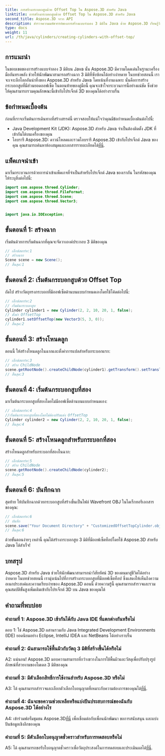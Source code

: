 ```yaml
---
title: การสร้างกระบอกสูบด้วย Offset Top ใน Aspose.3D สำหรับ Java
linktitle: การสร้างกระบอกสูบด้วย Offset Top ใน Aspose.3D สำหรับ Java
second_title: Aspose.3D จาวา API
description: สำรวจความมหัศจรรย์ของการสร้างแบบจำลอง 3 มิติใน Java ด้วย Aspose.3D เรียนรู้วิธีสร้างกระบอกสูบที่น่าหลงใหลด้วยยอดออฟเซ็ตได้อย่างง่ายดาย
type: docs
weight: 11
url: /th/java/cylinders/creating-cylinders-with-offset-top/
---
```

## การแนะนำ

ในขอบเขตของการสร้างแบบจำลอง 3 มิติบน Java นั้น Aspose.3D มีความโดดเด่นในฐานะเครื่องมืออันทรงพลัง ช่วยให้นักพัฒนาสามารถสร้างฉาก 3 มิติที่ซับซ้อนได้อย่างง่ายดาย ในบทช่วยสอนนี้ เราจะเจาะลึกโลกอันน่าทึ่งของ Aspose.3D สำหรับ Java โดยเน้นที่งานเฉพาะ นั่นคือการสร้างกระบอกสูบที่มีส่วนยอดออฟเซ็ต ในตอนท้ายของคู่มือนี้ คุณจะเข้าใจกระบวนการนี้อย่างแน่ชัด ซึ่งช่วยให้คุณสามารถรวมคุณลักษณะนี้เข้ากับโปรเจ็กต์ 3D ของคุณได้อย่างราบรื่น

## ข้อกำหนดเบื้องต้น

ก่อนที่เราจะเริ่มต้นการเดินทางที่สร้างสรรค์นี้ ตรวจสอบให้แน่ใจว่าคุณมีข้อกำหนดเบื้องต้นต่อไปนี้:

- Java Development Kit (JDK): Aspose.3D สำหรับ Java จำเป็นต้องติดตั้ง JDK ที่เข้ากันได้บนเครื่องของคุณ
- ไลบรารี Aspose.3D: ดาวน์โหลดและรวมไลบรารี Aspose.3D เข้ากับโปรเจ็กต์ Java ของคุณ คุณสามารถค้นหาห้องสมุดและเอกสารรายละเอียดได้[ที่นี่](https://releases.aspose.com/3d/java/).

## แพ็คเกจนำเข้า

มาเริ่มกระบวนการด้วยการนำเข้าแพ็คเกจที่จำเป็นสำหรับโปรเจ็กต์ Java ของเรากัน ในรหัสของคุณ ให้ระบุสิ่งต่อไปนี้:

```java
import com.aspose.threed.Cylinder;
import com.aspose.threed.FileFormat;
import com.aspose.threed.Scene;
import com.aspose.threed.Vector3;


import java.io.IOException;
```

## ขั้นตอนที่ 1: สร้างฉาก

เริ่มต้นด้วยการเริ่มต้นฉากที่คุณจะจัดวางองค์ประกอบ 3 มิติของคุณ

```java
// เอ็กซ์สตาร์ท:1
// สร้างฉาก
Scene scene = new Scene();
// สิ้นสุด:1
```

## ขั้นตอนที่ 2: เริ่มต้นกระบอกสูบด้วย Offset Top

ถัดไป สร้างวัตถุทรงกระบอกที่มีออฟเซ็ตด้านบนแบบกำหนดเองโดยใช้โค้ดต่อไปนี้:

```java
// เอ็กซ์สตาร์ท:2
// เริ่มต้นกระบอกสูบ
Cylinder cylinder1 = new Cylinder(2, 2, 10, 20, 1, false);
// ตั้งค่า OffsetTop
cylinder1.setOffsetTop(new Vector3(5, 3, 0));
// สิ้นสุด:2
```

## ขั้นตอนที่ 3: สร้างโหนดลูก

ตอนนี้ ให้สร้างโหนดลูกในฉากและตั้งค่าการแปลสำหรับกระบอกแรก:

```java
// เอ็กซ์สตาร์ท:3
// สร้าง ChildNode
scene.getRootNode().createChildNode(cylinder1).getTransform().setTranslation(10, 0, 0);
// สิ้นสุด:3
```

## ขั้นตอนที่ 4: เริ่มต้นกระบอกสูบที่สอง

มาเริ่มต้นกระบอกสูบที่สองโดยไม่มีออฟเซ็ตด้านบนแบบกำหนดเอง:

```java
// เอ็กซ์สตาร์ท:4
//เริ่มต้นกระบอกสูบที่สองโดยไม่ต้องปรับแต่ง OffsetTop
Cylinder cylinder2 = new Cylinder(2, 2, 10, 20, 1, false);
// สิ้นสุด:4
```

## ขั้นตอนที่ 5: สร้างโหนดลูกสำหรับกระบอกที่สอง

สร้างโหนดลูกสำหรับกระบอกที่สองในฉาก:

```java
// เอ็กซ์สตาร์ท:5
// สร้าง ChildNode
scene.getRootNode().createChildNode(cylinder2);
// สิ้นสุด:5
```

## ขั้นตอนที่ 6: บันทึกฉาก

สุดท้าย ให้บันทึกฉากด้วยกระบอกสูบที่สร้างขึ้นเป็นไฟล์ Wavefront OBJ ในไดเร็กทอรีเอกสารของคุณ:

```java
// เอ็กซ์สตาร์ท:6
// บันทึก
scene.save("Your Document Directory" + "CustomizedOffsetTopCylinder.obj", FileFormat.WAVEFRONTOBJ);
// สิ้นสุด:6
```

ด้วยขั้นตอนง่ายๆ เหล่านี้ คุณได้สร้างกระบอกสูบ 3 มิติที่มีออฟเซ็ตท็อปโดยใช้ Aspose.3D สำหรับ Java ได้สำเร็จ!

## บทสรุป

Aspose.3D สำหรับ Java ช่วยให้นักพัฒนาสามารถนำวิสัยทัศน์ 3D ของตนมาสู่ชีวิตได้อย่างง่ายดาย ในบทช่วยสอนนี้ เรามุ่งเน้นไปที่การสร้างกระบอกสูบที่มีออฟเซ็ตท็อป ซึ่งแสดงให้เห็นถึงความอเนกประสงค์และความเรียบง่ายของ Aspose.3D ตอนนี้ ด้วยความรู้นี้ คุณสามารถสำรวจและรวมคุณสมบัติขั้นสูงเพิ่มเติมเข้ากับโปรเจ็กต์ 3D บน Java ของคุณได้

## คำถามที่พบบ่อย

### คำถามที่ 1: Aspose.3D เข้ากันได้กับ Java IDE ที่แตกต่างกันหรือไม่

ตอบ 1: ใช่ Aspose.3D ผสานรวมกับ Java Integrated Development Environments (IDE) ยอดนิยมอย่าง Eclipse, IntelliJ IDEA และ NetBeans ได้อย่างราบรื่น

### คำถามที่ 2: ฉันสามารถใช้พื้นผิวกับวัตถุ 3 มิติที่สร้างขึ้นได้หรือไม่

A2: แน่นอน! Aspose.3D มอบความสามารถที่กว้างขวางในการใช้พื้นผิวและวัสดุเพื่อปรับปรุงรูปลักษณ์ที่สวยงามของโมเดล 3 มิติของคุณ

### คำถามที่ 3: มีตัวเลือกสิทธิ์การใช้งานสำหรับ Aspose.3D หรือไม่

 A3: ได้ คุณสามารถสำรวจและเลือกตัวเลือกใบอนุญาตที่เหมาะกับความต้องการของคุณได้[ที่นี่](https://purchase.aspose.com/buy).

### คำถามที่ 4: ฉันจะขอความช่วยเหลือหรือแบ่งปันประสบการณ์ของฉันกับ Aspose.3D ได้อย่างไร

 A4: เข้าร่วมฟอรั่มชุมชน Aspose.3D[ที่นี่](https://forum.aspose.com/c/3d/18) เพื่อเชื่อมต่อกับเพื่อนนักพัฒนา ขอการสนับสนุน และแบ่งปันข้อมูลเชิงลึกของคุณ

### คำถามที่ 5: มีตัวเลือกใบอนุญาตชั่วคราวสำหรับการทดสอบหรือไม่

 A5: ได้ คุณสามารถขอรับใบอนุญาตชั่วคราวเพื่อวัตถุประสงค์ในการทดสอบและประเมินผลได้[ที่นี่](https://purchase.aspose.com/temporary-license/).